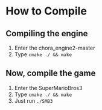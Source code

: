 
# How to Compile

## Compiling the engine
1. Enter the chora_engine2-master
2. Type `cmake ./ && make`

## Now, compile the game
1. Enter the SuperMarioBros3
2. Type `cmake ./ && make`
3. Just run `./SMB3`
